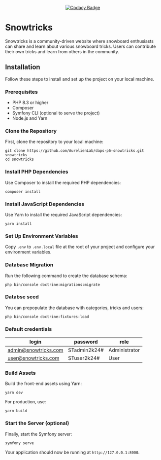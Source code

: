 <div style="margin: auto; width: fit-content">

[![Codacy Badge](https://app.codacy.com/project/badge/Grade/6ae0625a4d1449a3a0e64ed3c66ee654)](https://app.codacy.com/gh/AurelienLab/daps-p6-snowtricks/dashboard?utm_source=gh&utm_medium=referral&utm_content=&utm_campaign=Badge_grade)

</div>

# Snowtricks

Snowtricks is a community-driven website where snowboard enthusiasts can share and learn about various snowboard tricks.
Users can contribute their own tricks and learn from others in the community.

## Installation

Follow these steps to install and set up the project on your local machine.

### Prerequisites

- PHP 8.3 or higher
- Composer
- Symfony CLI (optional to serve the project)
- Node.js and Yarn

### Clone the Repository

First, clone the repository to your local machine:

```
git clone https://github.com/AurelienLab/daps-p6-snowtricks.git snowtricks
cd snowtricks
```

### Install PHP Dependencies

Use Composer to install the required PHP dependencies:

```
composer install
```

### Install JavaScript Dependencies

Use Yarn to install the required JavaScript dependencies:

```
yarn install
```

### Set Up Environment Variables

Copy `.env` to `.env.local` file at the root of your project and configure your environment variables.

### Database Migration

Run the following command to create the database schema:

```
php bin/console doctrine:migrations:migrate
```

### Databse seed

You can prepopulate the database with categories, tricks and users:

```
php bin/console doctrine:fixtures:load
```

### Default credentials

| login                | password     | role          |
|----------------------|--------------|---------------|
| admin@snowtricks.com | STadmin2k24# | Administrator |
| user@snowtricks.com  | STuser2k24#  | User          |

### Build Assets

Build the front-end assets using Yarn:

```
yarn dev
```

For production, use:

```
yarn build
```

### Start the Server (optional)

Finally, start the Symfony server:

```
symfony serve
```

Your application should now be running at `http://127.0.0.1:8000`.